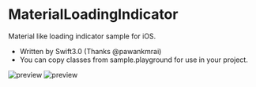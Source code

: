 # MaterialLoadingIndicator
 Material like loading indicator sample  for iOS.

* Written by Swift3.0 (Thanks @pawankmrai)
* You can copy classes from sample.playground for use in your project.

![preview](https://github.com/Tueno/MaterialLoadingIndicator/blob/master/sample.gif?raw=true)
![preview](https://github.com/Tueno/MaterialLoadingIndicator/blob/master/playground.png?raw=true)
